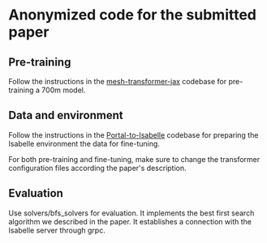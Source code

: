 # Anonymized code for the submitted paper

## Pre-training

Follow the instructions in the [mesh-transformer-jax](https://github.com/kingoflolz/mesh-transformer-jax) codebase 
for pre-training a 700m model.

## Data and environment

Follow the instructions in the [Portal-to-Isabelle](https://github.com/albertqjiang/Portal-to-ISAbelle) codebase
for preparing the Isabelle environment the data for fine-tuning. 

For both pre-training and fine-tuning, make sure to change the transformer configuration files according the paper's description.

## Evaluation
Use solvers/bfs_solvers for evaluation. It implements the best first search algorithm we described in the paper.
It establishes a connection with the Isabelle server through grpc.